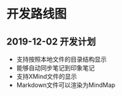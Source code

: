 # 开发路线图

## 2019-12-02 开发计划

- 支持按照本地文件的目录结构显示
- 能够自动同步笔记到印象笔记
- 支持XMind文件的显示
- Markdown文件可以渲染为MindMap

